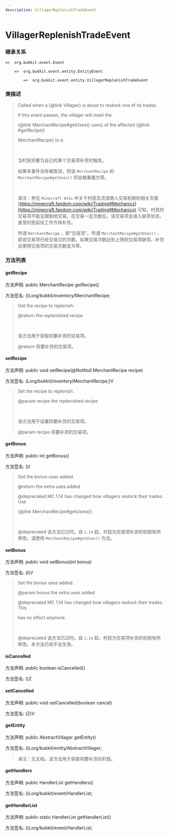 ```yaml
---
description: VillagerReplenishTradeEvent
---
```


# VillagerReplenishTradeEvent

### 继承关系

    =>  org.bukkit.event.Event

        =>  org.bukkit.event.entity.EntityEvent

            =>  org.bukkit.event.entity.VillagerReplenishTradeEvent

### 类描述

> Called when a {@link Villager} is about to restock one of its trades.
> 
> If this event passes, the villager will reset the
> 
> {@link MerchantRecipe#getUses() uses} of the affected {@link #getRecipe()
> 
> MerchantRecipe} to <code>0</code>.
> 
> <br>
> 
> 当村民将要为自己的某个交易项补货时触发。
> 
> 如果本事件没有被取消，则该 `MerchantRecipe` 的 `MerchantRecipe#getUses()` 将会被重置为零。
> 
> <br>
> 
> 译注：参见 `Minecraft Wiki` 中关于村民及流浪商人交易机制的相关页面 [https://minecraft.fandom.com/wiki/Trading#Mechanics](https://minecraft.fandom.com/wiki/Trading#Mechanics) 可知，村民的交易项不能无限制地交易。在交易一定次数后，该交易项会进入缺货状态，直至村民前往工作方块补货。
> 
> 所谓 `MerchantRecipe` ，即“交易项”。所谓 `MerchantRecipe#getUses()` ，即该交易项已经交易过的次数。如果交易次数达到上限则交易项缺货。补货会使得交易项的交易次数变为零。

### 方法列表

#### getRecipe

方法声明: public MerchantRecipe getRecipe()

方法签名: ()Lorg/bukkit/inventory/MerchantRecipe;

> Get the recipe to replenish.
> 
> @return the replenished recipe
> 
> <br>
> 
> 该方法用于获取将要补货的交易项。
> 
> @return 将要补货的交易项。

#### setRecipe

方法声明: public void setRecipe(@NotNull MerchantRecipe recipe)

方法签名: (Lorg/bukkit/inventory/MerchantRecipe;)V

> Set the recipe to replenish.
> 
> @param recipe the replenished recipe
> 
> <br>
> 
> 该方法用于设置将要补货的交易项。
> 
> @param recipe 将要补货的交易项。

#### getBonus

方法声明: public int getBonus()

方法签名: ()I

> Get the bonus uses added.
> 
> @return the extra uses added
> 
> @deprecated MC 1.14 has changed how villagers restock their trades. Use
> 
> {@link MerchantRecipe#getUses()}.
> 
> <br>
> 
> @deprecated 该方法已过时。自 `1.14` 起，村民为交易项补货的机制有所修改。请使用 `MerchantRecipe#getUses()` 方法。

#### setBonus

方法声明: public void setBonus(int bonus)

方法签名: (I)V

> Set the bonus uses added.
> 
> @param bonus the extra uses added
> 
> @deprecated MC 1.14 has changed how villagers restock their trades. This
> 
> has no effect anymore.
> 
> <br>
> 
> @deprecated 该方法已过时。自 `1.14` 起，村民为交易项补货的机制有所修改。本方法已经不会生效。

#### isCancelled

方法声明: public boolean isCancelled()

方法签名: ()Z

#### setCancelled

方法声明: public void setCancelled(boolean cancel)

方法签名: (Z)V

#### getEntity

方法声明: public AbstractVillager getEntity()

方法签名: ()Lorg/bukkit/entity/AbstractVillager;

> 译注：无文档。该方法用于获取将要补货的村民。

#### getHandlers

方法声明: public HandlerList getHandlers()

方法签名: ()Lorg/bukkit/event/HandlerList;

#### getHandlerList

方法声明: public static HandlerList getHandlerList()

方法签名: ()Lorg/bukkit/event/HandlerList;